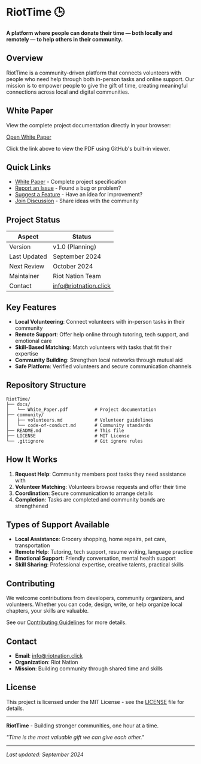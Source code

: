 # RiotTime 🕒

**A platform where people can donate their time — both locally and remotely — to help others in their community.**

## Overview

RiotTime is a community-driven platform that connects volunteers with people who need help through both in-person tasks and online support. Our mission is to empower people to give the gift of time, creating meaningful connections across local and digital communities.

## White Paper

View the complete project documentation directly in your browser:

[Open White Paper](docs/White_Paper.pdf)

Click the link above to view the PDF using GitHub's built-in viewer.

## Quick Links

- [White Paper](docs/White_Paper.pdf) - Complete project specification
- [Report an Issue](https://github.com/riotnation/riottime/issues/new) - Found a bug or problem?
- [Suggest a Feature](https://github.com/riotnation/riottime/issues/new) - Have an idea for improvement?
- [Join Discussion](https://github.com/riotnation/riottime/discussions) - Share ideas with the community

## Project Status

| Aspect | Status |
|--------|--------|
| Version | v1.0 (Planning) |
| Last Updated | September 2024 |
| Next Review | October 2024 |
| Maintainer | Riot Nation Team |
| Contact | info@riotnation.click |

## Key Features

- **Local Volunteering**: Connect volunteers with in-person tasks in their community
- **Remote Support**: Offer help online through tutoring, tech support, and emotional care
- **Skill-Based Matching**: Match volunteers with tasks that fit their expertise
- **Community Building**: Strengthen local networks through mutual aid
- **Safe Platform**: Verified volunteers and secure communication channels

## Repository Structure

```
RiotTime/
├── docs/
│   └── White_Paper.pdf          # Project documentation
├── community/
│   ├── volunteers.md            # Volunteer guidelines
│   └── code-of-conduct.md       # Community standards
├── README.md                    # This file
├── LICENSE                      # MIT License
└── .gitignore                   # Git ignore rules
```

## How It Works

1. **Request Help**: Community members post tasks they need assistance with
2. **Volunteer Matching**: Volunteers browse requests and offer their time
3. **Coordination**: Secure communication to arrange details
4. **Completion**: Tasks are completed and community bonds are strengthened

## Types of Support Available

- **Local Assistance**: Grocery shopping, home repairs, pet care, transportation
- **Remote Help**: Tutoring, tech support, resume writing, language practice
- **Emotional Support**: Friendly conversation, mental health support
- **Skill Sharing**: Professional expertise, creative talents, practical skills

## Contributing

We welcome contributions from developers, community organizers, and volunteers. Whether you can code, design, write, or help organize local chapters, your skills are valuable.

See our [Contributing Guidelines](community/contributing.md) for more details.

## Contact

- **Email**: info@riotnation.click
- **Organization**: Riot Nation
- **Mission**: Building community through shared time and skills

## License

This project is licensed under the MIT License - see the [LICENSE](LICENSE) file for details.

---

**RiotTime** - Building stronger communities, one hour at a time.

*"Time is the most valuable gift we can give each other."*

---

*Last updated: September 2024*
